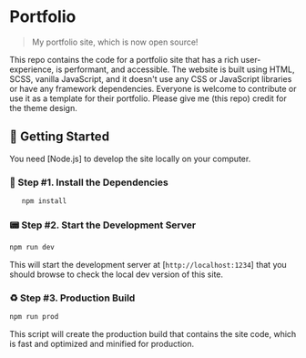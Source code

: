# Portfolio

> My portfolio site, which is now open source! <br />

This repo contains the code for a portfolio site that has a rich user-experience, is performant, and accessible. The website is built using HTML, SCSS, vanilla JavaScript, and it doesn't use any CSS or JavaScript libraries or have any framework dependencies. Everyone is welcome to contribute or use it as a template for their portfolio. Please give me (this repo) credit for the theme design.

## 🚀 Getting Started

You need [Node.js] to develop the site locally on your computer.

### 🔋 Step #1. Install the Dependencies

```sh
   npm install
```

### 📟 Step #2. Start the Development Server

```sh
npm run dev
```

This will start the development server at [`http://localhost:1234`] that you should browse to check the local dev version of this site.

### ♻️ Step #3. Production Build

```sh
npm run prod
```

This script will create the production build that contains the site code, which is fast and optimized and minified for production.

[local]: http://localhost:1234
